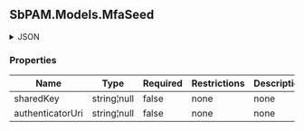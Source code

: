 
<h2 id="tocS_SbPAM.Models.MfaSeed">SbPAM.Models.MfaSeed</h2>

<a id="schemasbpam.models.mfaseed"></a>
<a id="schema_SbPAM.Models.MfaSeed"></a>
<a id="tocSsbpam.models.mfaseed"></a>
<a id="tocssbpam.models.mfaseed"></a>

<details><summary>JSON</summary>


```json
{
  "sharedKey": "string",
  "authenticatorUri": "string"
}

```


</details>

### Properties

|Name|Type|Required|Restrictions|Description|
|---|---|---|---|---|
|sharedKey|string¦null|false|none|none|
|authenticatorUri|string¦null|false|none|none|


